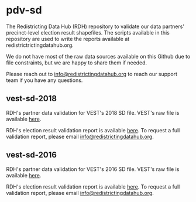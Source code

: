 # pdv-sd

The Redistricting Data Hub (RDH) repository to validate our data partners' precinct-level election result shapefiles. The scripts available in this repository are used to write the reports available at redistrictrictingdatahub.org.

We do not have most of the raw data sources available on this Github due to file constraints, but we are happy to share them if needed.

Please reach out to info@redistrictingdatahub.org to reach our support team if you have any questions.

## vest-sd-2018

RDH's partner data validation for VEST's 2018 SD file. VEST's raw file is available [here](https://dataverse.harvard.edu/file.xhtml?persistentId=doi:10.7910/DVN/UBKYRU/5VODZ0&version=45.0).

RDH's election result validation report is available [here](https://redistrictingdatahub.org/dataset/vest-2018-south-dakota-precinct-and-election-results/). To request a full validation report, please email info@redistrictingdatahub.org.

## vest-sd-2016

RDH's partner data validation for VEST's 2016 SD file. VEST's raw file is available [here](https://dataverse.harvard.edu/file.xhtml?persistentId=doi:10.7910/DVN/NH5S2I/DQRXXM&version=66.0).

RDH's election result validation report is available [here](https://redistrictingdatahub.org/dataset/vest-2016-south-dakota-precinct-and-election-results/). To request a full validation report, please email info@redistrictingdatahub.org.